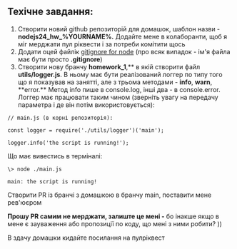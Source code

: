 <h2>Техічне завдання:</h2>

1. Створити новий github репозиторій для домашок, шаблон назви - **nodejs24_hw\_%YOURNAME%.** Додайте мене в колаборанти, щоб я міг мерджати пул ріквести і за потреби комітити щось
2. Додати оцей файлік [gitignore for node](https://github.com/github/gitignore/blob/main/Node.gitignore) (про всяк випадок - ім'я файла має бути просто **.gitignore**)
3. Створити нову бранчу **homework_1**,** в якій створити файл **utils/logger.js**. В ньому має бути реалізований логгер по типу того що я показував на занятті, але з трьома методами - **info**, **warn**, **error.\*\* Метод info пише в console.log, інші два - в console.error. Логгер має працювати таким чином (зверніть увагу на передачу параметра і де він потім використовується):

```
// main.js (в корні репозиторія):

const logger = require('./utils/logger')('main');

logger.info('the script is running!');
```

Що має вивестись в терміналі:

```
\> node ./main.js

main: the script is running!
```

Створити PR із бранчі з домашкою в бранчу main, поставити мене рев'юєром

**Прошу PR самим не мерджати, залиште це мені -** бо інакше якщо в мене є зауваження або пропозиції по коду, що мені з ними робити? ))

В здачу домашки кидайте посилання на пулріквест